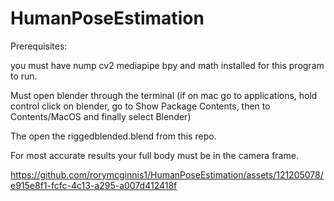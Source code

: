 # HumanPoseEstimation

Prerequisites:

you must have nump cv2 mediapipe bpy and math installed for this program to run.

Must open blender through the terminal (if on mac go to applications, hold control click on blender, go to Show Package Contents, then to Contents/MacOS and finally select Blender)

The open the riggedblended.blend from this repo.

For most accurate results your full body must be in the camera frame.




https://github.com/rorymcginnis1/HumanPoseEstimation/assets/121205078/e915e8f1-fcfc-4c13-a295-a007d412418f


